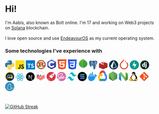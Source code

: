 # Hi!

I'm Aabis, also known as Bolt online. I'm 17 and working on Web3 projects on [Solana](https://solana.com) blockchain.
<br><br>
I love open source and use [EndeavourOS](https://endeavouros.com) as my current operating system.
<br>

### Some technologies I've experience with

<div><!-- make img inline -->
<!-- Languages -->
<img src="icons/python.svg" width="30px">
<img src="icons/javascript.svg" width="30px">
<img src="icons/typescript.svg" width="30px">
<img src="icons/rust.svg" width="32px" height="32px">
<img src="icons/c.svg" width="30px">
<img src="icons/html.svg" width="30px">
<img src="icons/css.svg" width="30px">
<!-- Databases -->
<img src="icons/mongodb.svg" width="30px" height="35px">
<img src="icons/postgresql.svg" width="30px">
<img src="icons/redis.svg" width="30px">
<img src="icons/prisma.svg" width="30px">
<!-- Frameworks and packages -->
<img src="icons/pytorch.svg" width="30px">
<img src="icons/fastapi.svg" width="30px">
<img src="icons/django.svg" width="30px">
<img src="icons/discordpy.svg" width="30px">
<img src="icons/reactjs.svg" width="30px">
<img src="icons/nextjs.svg" width="30px">
<img src="icons/chartjs.svg" width="30px">
<img src="icons/rocketrs.svg" width="30px">
<img src="icons/sass.svg" width="30px">
<img src="icons/tailwindcss.svg" width="30px" height="30px">
<!-- Other technologies -->
<img src="icons/solana.svg" width="30px" height="30px">
<img src="icons/docker.svg" width="30px" height="30px">
<img src="icons/gcloud.svg" width="30px" height="35px">
<img src="icons/nodejs.svg" width="30px">
<img src="icons/neovim.svg" width="30px" height="30px">
<img src="icons/linux.svg" width="30px" height="30px">
<img src="icons/git.svg" width="30px">
<img src="icons/yarn.svg" width="30px">

</div>

# 

[![GitHub Streak](http://github-readme-streak-stats.herokuapp.com?user=gitbolt&theme=tokyonight&hide_border=true&date_format=M%20j%5B%2C%20Y%5D&background=DDDDDD00&stroke=20282d&dates=3B63DF)](https://git.io/streak-stats)
